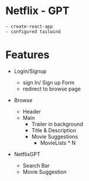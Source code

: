 # Netflix - GPT

    - create-react-app
    - configured tailwind

# Features

- Login/Signup
  - sign In/ Sign up Form
  - redirect to browse page
- Browse

  - Header
  - Main
    - Trailer in background
    - Title & Description
    - Movie Suggestions
      - MovieLists \* N

- NetflixGPT
  - Search Bar
  - Movie Suggestion

